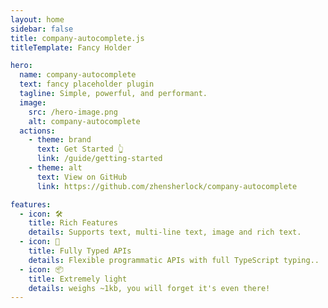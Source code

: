 ```yaml
---
layout: home
sidebar: false
title: company-autocomplete.js
titleTemplate: Fancy Holder

hero:
  name: company-autocomplete
  text: fancy placeholder plugin
  tagline: Simple, powerful, and performant.
  image:
    src: /hero-image.png
    alt: company-autocomplete
  actions:
    - theme: brand
      text: Get Started 👆
      link: /guide/getting-started
    - theme: alt
      text: View on GitHub
      link: https://github.com/zhensherlock/company-autocomplete

features:
  - icon: 🛠️
    title: Rich Features
    details: Supports text, multi-line text, image and rich text.
  - icon: 🔑
    title: Fully Typed APIs
    details: Flexible programmatic APIs with full TypeScript typing..
  - icon: 📦
    title: Extremely light
    details: weighs ~1kb, you will forget it's even there!
---
```


